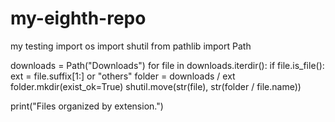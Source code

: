 # my-eighth-repo
my testing
import os
import shutil
from pathlib import Path

downloads = Path("Downloads")
for file in downloads.iterdir():
    if file.is_file():
        ext = file.suffix[1:] or "others"
        folder = downloads / ext
        folder.mkdir(exist_ok=True)
        shutil.move(str(file), str(folder / file.name))

print("Files organized by extension.")
